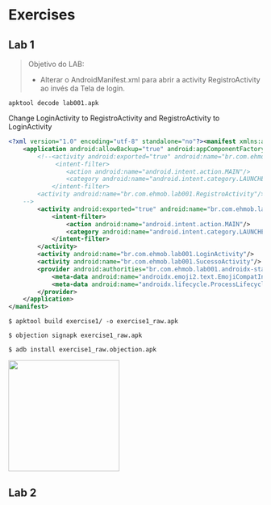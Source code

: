 # Exercises

## Lab 1
>  Objetivo do LAB: 
> - Alterar o AndroidManifest.xml para abrir a activity 
> RegistroActivity ao invés da Tela de login.

````
apktool decode lab001.apk
````

Change LoginActivity to RegistroActivity and RegistroActivity to LoginActivity

````xml
<?xml version="1.0" encoding="utf-8" standalone="no"?><manifest xmlns:android="http://schemas.android.com/apk/res/android" android:compileSdkVersion="31" android:compileSdkVersionCodename="12" package="br.com.ehmob.lab001" platformBuildVersionCode="31" platformBuildVersionName="12">
    <application android:allowBackup="true" android:appComponentFactory="androidx.core.app.CoreComponentFactory" android:icon="@mipmap/ic_launcher_go_hacking" android:label="@string/app_name" android:roundIcon="@mipmap/ic_launcher_go_hacking" android:supportsRtl="true" android:theme="@style/Theme.PontoEletrônico">
        <!--<activity android:exported="true" android:name="br.com.ehmob.lab001.LoginActivity">
             <intent-filter>
                <action android:name="android.intent.action.MAIN"/>
                <category android:name="android.intent.category.LAUNCHER"/>
            </intent-filter>
        <activity android:name="br.com.ehmob.lab001.RegistroActivity"/>
	-->
        <activity android:exported="true" android:name="br.com.ehmob.lab001.RegistroActivity">
            <intent-filter>
                <action android:name="android.intent.action.MAIN"/>
                <category android:name="android.intent.category.LAUNCHER"/>
            </intent-filter>
        </activity>
        <activity android:name="br.com.ehmob.lab001.LoginActivity"/>
        <activity android:name="br.com.ehmob.lab001.SucessoActivity"/>
        <provider android:authorities="br.com.ehmob.lab001.androidx-startup" android:exported="false" android:name="androidx.startup.InitializationProvider">
            <meta-data android:name="androidx.emoji2.text.EmojiCompatInitializer" android:value="androidx.startup"/>
            <meta-data android:name="androidx.lifecycle.ProcessLifecycleInitializer" android:value="androidx.startup"/>
        </provider>
    </application>
</manifest>
````


````
$ apktool build exercise1/ -o exercise1_raw.apk

$ objection signapk exercise1_raw.apk

$ adb install exercise1_raw.objection.apk
`````
<img width="220" src="https://user-images.githubusercontent.com/44240720/170896297-ac7bf14f-ce31-4166-bfdb-bbb98803163d.png">


## Lab 2


